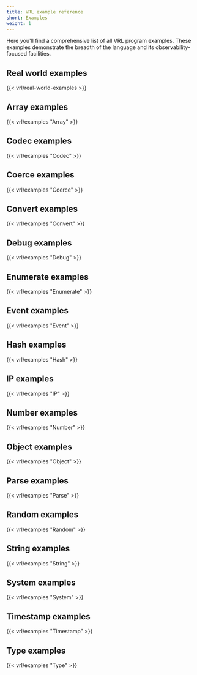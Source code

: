 ```yaml
---
title: VRL example reference
short: Examples
weight: 1
---
```


Here you'll find a comprehensive list of all VRL program examples. These examples demonstrate the breadth of the language and its observability-focused facilities.

## Real world examples

{{< vrl/real-world-examples >}}

## Array examples

{{< vrl/examples "Array" >}}

## Codec examples

{{< vrl/examples "Codec" >}}

## Coerce examples

{{< vrl/examples "Coerce" >}}

## Convert examples

{{< vrl/examples "Convert" >}}

## Debug examples

{{< vrl/examples "Debug" >}}

## Enumerate examples

{{< vrl/examples "Enumerate" >}}

## Event examples

{{< vrl/examples "Event" >}}

## Hash examples

{{< vrl/examples "Hash" >}}

## IP examples

{{< vrl/examples "IP" >}}

## Number examples

{{< vrl/examples "Number" >}}

## Object examples

{{< vrl/examples "Object" >}}

## Parse examples

{{< vrl/examples "Parse" >}}

## Random examples

{{< vrl/examples "Random" >}}

## String examples

{{< vrl/examples "String" >}}

## System examples

{{< vrl/examples "System" >}}

## Timestamp examples

{{< vrl/examples "Timestamp" >}}

## Type examples

{{< vrl/examples "Type" >}}
